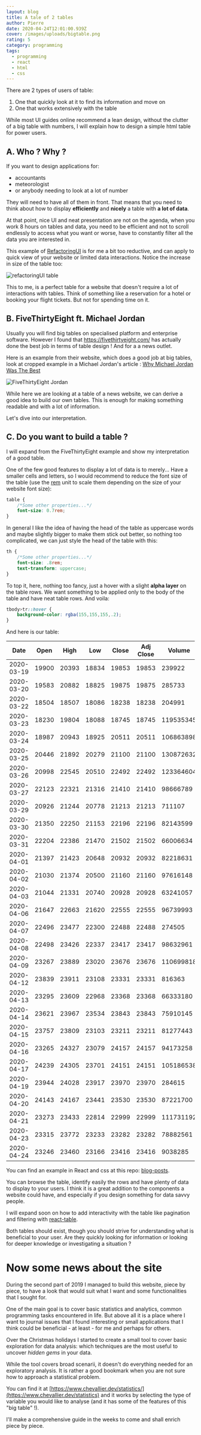 ```yaml
---
layout: blog
title: A tale of 2 tables
author: Pierre
date: 2020-04-24T12:01:00.939Z
cover: /images/uploads/bigtable.png
rating: 5
category: programming
tags:
  - programming
  - react
  - html
  - css
---
```

There are 2 types of users of table:

1. One that quickly look at it to find its information and move on
2. One that works extensively with the table

While most UI guides online recommend a lean design, without the clutter of a big table with numbers, I will explain how to design a simple html table for power users.

## A. Who ? Why ?

If you want to design applications for:

* accountants
* meteorologist
* or anybody needing to look at a lot of number

They will need to have all of them in front. That means that you need to think about how to display **efficiently** and **nicely** a table with **a lot of data**.

At that point, nice UI and neat presentation are not on the agenda, when you work 8 hours on tables and data, you need to be efficient and not to scroll endlessly to access what you want or worse, have to constantly filter all the data you are interested in.

This example of [RefactoringUI](https://refactoringui.com/) is for me a bit too reductive, and can apply to quick view of your website or limited data interactions. Notice the increase in size of the table too:

![refactoringUI table](/images/uploads/refactoringui.png "RefactoringUI table recommendations")

This to me, is a perfect table for a website that doesn't require a lot of interactions with tables. Think of something like a reservation for a hotel or booking your flight tickets. But not for spending time on it.

## B. FiveThirtyEight ft. Michael Jordan

Usually you will find big tables on specialised platform and enterprise software. However I found that https://fivethirtyeight.com/ has actually done the best job in terms of table design ! And for a a news outlet.

Here is an example from their website, which does a good job at big tables, look at cropped example in a Michael Jordan's article : [Why Michael Jordan Was The Best ](https://fivethirtyeight.com/features/why-michael-jordan-was-the-best)

![FiveThirtyEight Jordan](/images/uploads/5firty8.png "Why Michael Jordan Was The Best ")

While here we are looking at a table of a news website, we can derive a good idea to build our own tables. This is enough for making something readable and with a lot of information.

Let's dive into our interpretation.

## C. Do you want to build a table ?

I will expand from the FiveThirtyEight example and show my interpretation of a good table.

One of the few good features to display a lot of data is to merely... Have a smaller cells and letters, so I would recommend to reduce the font size of the table (use the [rem](https://developer.mozilla.org/en-US/docs/Web/CSS/length#rem) unit to scale them depending on the size of your website font size):

```css
table {
	/*Some other properties...*/
    font-size: 0.7rem;
}
```

In general I like the idea of having the head of the table as uppercase words and maybe slightly bigger to make them stick out better, so nothing too complicated, we can just style the head of the table with this:

```css
th {
    /*Some other properties...*/
    font-size: .8rem;
    text-transform: uppercase;
}
```

To top it, here, nothing too fancy, just a hover with a slight **alpha layer** on the table rows.  We want something to be applied only to the body of the table and have neat table rows. And voila:

```css
tbody>tr::hover {
    background-color: rgba(155,155,155,.2);
}
```

And here is our table:

| Date       | Open  | High  | Low   | Close | Adj Close | Volume    |
| ---------- | ----- | ----- | ----- | ----- | --------- | --------- |
| 2020-03-19 | 19900 | 20393 | 18834 | 19853 | 19853     | 239922    |
| 2020-03-20 | 19583 | 20882 | 18825 | 19875 | 19875     | 285733    |
| 2020-03-22 | 18504 | 18507 | 18086 | 18238 | 18238     | 204991    |
| 2020-03-23 | 18230 | 19804 | 18088 | 18745 | 18745     | 119535345 |
| 2020-03-24 | 18987 | 20943 | 18925 | 20511 | 20511     | 106863898 |
| 2020-03-25 | 20446 | 21892 | 20279 | 21100 | 21100     | 130872632 |
| 2020-03-26 | 20998 | 22545 | 20510 | 22492 | 22492     | 123364604 |
| 2020-03-27 | 22123 | 22321 | 21316 | 21410 | 21410     | 98666789  |
| 2020-03-29 | 20926 | 21244 | 20778 | 21213 | 21213     | 711107    |
| 2020-03-30 | 21350 | 22250 | 21153 | 22196 | 22196     | 82143599  |
| 2020-03-31 | 22204 | 22386 | 21470 | 21502 | 21502     | 66006634  |
| 2020-04-01 | 21397 | 21423 | 20648 | 20932 | 20932     | 82218631  |
| 2020-04-02 | 21030 | 21374 | 20500 | 21160 | 21160     | 97616148  |
| 2020-04-03 | 21044 | 21331 | 20740 | 20928 | 20928     | 63241057  |
| 2020-04-06 | 21647 | 22663 | 21620 | 22555 | 22555     | 96739993  |
| 2020-04-07 | 22496 | 23477 | 22300 | 22488 | 22488     | 274505    |
| 2020-04-08 | 22498 | 23426 | 22337 | 23417 | 23417     | 98632961  |
| 2020-04-09 | 23267 | 23889 | 23020 | 23676 | 23676     | 110699818 |
| 2020-04-12 | 23839 | 23911 | 23108 | 23331 | 23331     | 816363    |
| 2020-04-13 | 23295 | 23609 | 22968 | 23368 | 23368     | 66333180  |
| 2020-04-14 | 23621 | 23967 | 23534 | 23843 | 23843     | 75910145  |
| 2020-04-15 | 23757 | 23809 | 23103 | 23211 | 23211     | 81277443  |
| 2020-04-16 | 23265 | 24327 | 23079 | 24157 | 24157     | 94173258  |
| 2020-04-17 | 24239 | 24305 | 23701 | 24151 | 24151     | 105186538 |
| 2020-04-19 | 23944 | 24028 | 23917 | 23970 | 23970     | 284615    |
| 2020-04-20 | 24143 | 24167 | 23441 | 23530 | 23530     | 87221700  |
| 2020-04-21 | 23273 | 23433 | 22814 | 22999 | 22999     | 111731192 |
| 2020-04-23 | 23315 | 23772 | 23233 | 23282 | 23282     | 78882561  |
| 2020-04-24 | 23246 | 23460 | 23166 | 23416 | 23416     | 9038285   |

You can find an example in React and css at this repo: [blog-posts](https://github.com/pierrechevallier/blog-posts/tree/master/a_tale_of-2-tables-2020-04-24).

You can browse the table, identify easily the rows and have plenty of data to display to your users. I think it is a great addition to the components a website could have, and especially if you design something for data savvy people.

I will expand soon on how to add interactivity with the table like pagination and filtering with [react-table](https://react-table.js.org/).

Both tables should exist, though you should strive for understanding what is beneficial to your user. Are they quickly looking for information or looking for deeper knowledge or investigating a situation ?

# Now some news about the site

During the second part of 2019 I managed to build this website, piece by piece, to have a look that would suit what I want and some functionalities that I sought for.

One of the main goal is to cover basic statistics and analytics, common programming tasks encountered in life. But above all it is a place where I want to journal issues that I found interesting or small applications that I think could be beneficial - at least - for me and perhaps for others.

Over the Christmas holidays I started to create a small tool to cover basic exploration for data analysis: which techniques are the most useful to uncover _hidden gems_ in your data.

While the tool covers broad scenarii, it doesn't do everything needed for an exploratory analysis. It is rather a good bookmark when you are not sure how to approach a statistical problem.

You can find it at [https://www.chevallier.dev/statistics/](https://www.chevallier.dev/statistics) and it works by selecting the type of variable you would like to analyse (and it has some of the features of this "big table" !).

I'll make a comprehensive guide in the weeks to come and shall enrich piece by piece.
